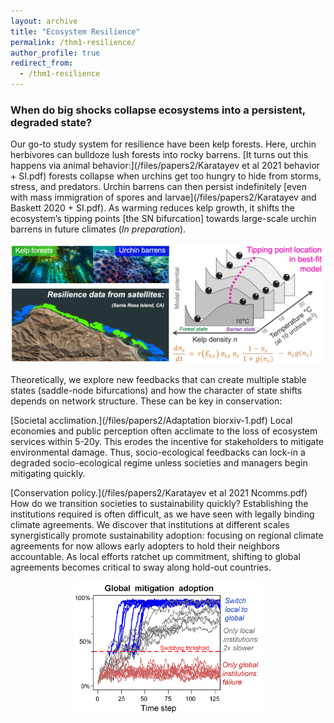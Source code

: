 ```yaml
---
layout: archive
title: "Ecosystem Resilience"
permalink: /thm1-resilience/
author_profile: true
redirect_from:
  - /thm1-resilience
---
```


<h3> When do big shocks collapse ecosystems into a persistent, degraded state? </h3>

Our go-to study system for resilience have been kelp forests. Here, urchin herbivores can bulldoze lush forests into rocky barrens. [It turns out this happens via animal behavior:](/files/papers2/Karatayev et al 2021 behavior + SI.pdf) forests collapse when urchins get too hungry to hide from storms, stress, and predators. Urchin barrens can then persist indefinitely [even with mass immigration of spores and larvae](/files/papers2/Karatayev and Baskett 2020 + SI.pdf). As warming reduces kelp growth, it shifts the ecosystem’s tipping points [the SN bifurcation] towards large-scale urchin barrens in future climates (_In preparation_).

<p align="center"> <img src="/files/warming tipping points.png" width=600> </p>




Theoretically, we explore new feedbacks that can create multiple stable states (saddle-node bifurcations) and how the character of state shifts depends on network structure. These can be key in conservation:

[Societal acclimation.](/files/papers2/Adaptation biorxiv-1.pdf) Local economies and public perception often acclimate to the loss of ecosystem services within 5-20y. This erodes the incentive for stakeholders to mitigate environmental damage. Thus, socio-ecological feedbacks can lock-in a degraded socio-ecological regime unless societies and managers begin mitigating quickly.

[Conservation policy.](/files/papers2/Karatayev et al 2021 Ncomms.pdf) How do we transition societies to sustainability quickly? Establishing the institutions required is often difficult, as we have seen with legally binding climate agreements. We discover that institutions at different scales synergistically promote sustainability adoption: focusing on regional climate agreements for now allows early adopters to hold their neighbors accountable. As local efforts ratchet up commitment, shifting to global agreements becomes critical to sway along hold-out countries.

<p align="center"> <img src="/files/Hierarchy.png" width=300> </p>
